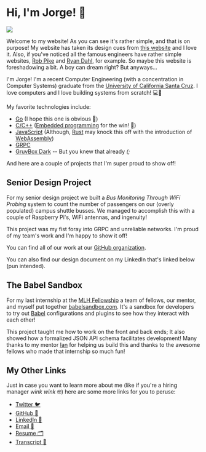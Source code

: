 # Hi, I'm Jorge! 👋

![](https://i.imgur.com/rPmoWLC.png)

Welcome to my website!
As you can see it's rather simple, and that is on purpose!
My website has taken its design cues from [this website](https://motherfuckingwebsite.com/) and I love it.
Also, if you've noticed all the famous engineers have rather simple websites, [Rob Pike](http://herpolhode.com/rob/) and [Ryan Dahl](https://tinyclouds.org/), for example. So maybe this website is foreshadowing a bit.
A boy can dream right?
But anyways...

I'm Jorge!
I'm a recent Computer Engineering (with a concentration in Computer Systems) graduate from the [University of California Santa Cruz](https://catalog.ucsc.edu/Current/General-Catalog/Academic-Units/Baskin-School-of-Engineering/Computer-Science-and-Engineering/Computer-Engineering-BS).
I love computers and I love building systems from scratch! 💻🧡

My favorite technologies include:

- [Go](https://golang.org) (I hope this one is obvious 🐹)
- [C/C++](<https://en.wikipedia.org/wiki/C_(programming_language)>) ([Embedded programming](https://en.wikipedia.org/wiki/Embedded_system) for the win! 🔧)
- [JavaScript](https://developer.mozilla.org/en-US/docs/Web/JavaScript) (Although, [Rust](https://www.rust-lang.org/) may knock this off with the introduction of [WebAssembly](https://webassembly.org/))
- [GRPC](https://en.wikipedia.org/wiki/GRPC)
- [GruvBox Dark](https://github.com/morhetz/gruvbox) -- But you knew that already _(;_

And here are a couple of projects that I'm super proud to show off!

## Senior Design Project

For my senior design project we built a _Bus Monitoring Through WiFi Probing_ system to count the number of passengers on our (overly populated) campus shuttle busses.
We managed to accomplish this with a couple of Raspberry Pi's, WiFi antennas, and ingenuity!

This project was my fist foray into GRPC and unreliable networks.
I'm proud of my team's work and I'm happy to show it off!

You can find all of our work at our [GitHub organization](https://github.com/UCSC-CSE123).

You can also find our design document on my LinkedIn that's linked below (pun intended).

## The Babel Sandbox

For my last internship at the [MLH Fellowship](https://fellowship.mlh.io/) a team of fellows, our mentor, and myself put together [babelsandbox.com](https://babelsandbox.com/).
It's a sandbox for developers to try out [Babel](https://babeljs.io/) configurations and plugins to see how they interact with each other!

This project taught me how to work on the front and back ends; It also showed how a formalized JSON API schema facilitates development!
Many thanks to my mentor [Ian](https://www.linkedin.com/in/jnnngs/) for helping us build this and thanks to the awesome fellows who made that internship so much fun!

## My Other Links

Just in case you want to learn more about me (like if you're a hiring manager _wink wink_ 🤓) here are some more links for you to peruse:

- [Twitter 🐦](https://twitter.com/AliensTookJorge)
- [GitHub 👾](https://github.com/penguingovernor)
- [LinkedIn 👥](https://linkedin.com/in/jorge-henriquez)
- [Email 📧](mailto:contact@jorgehenriquez.dev)
- [Resume 🗂️](https://drive.google.com/uc?export=download&id=17As7BlMZ6shWXIPgGduZJK4CBwbWPZPN)
- [Transcript 🏫](https://drive.google.com/uc?export=download&id=1kMg32wmKDL50uOQpBDJdPed-Vtu-QjJa)
